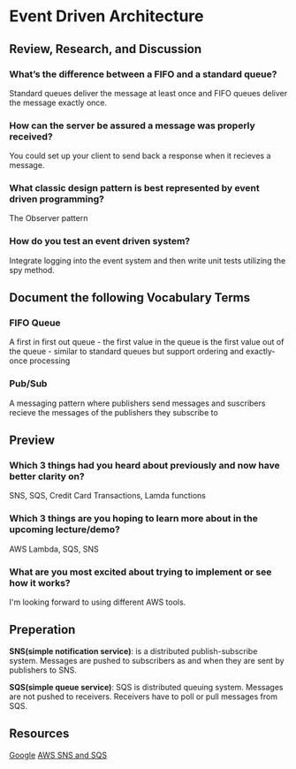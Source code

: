 # Event Driven Architecture

## Review, Research, and Discussion

### What’s the difference between a FIFO and a standard queue?

Standard queues deliver the message at least once and FIFO queues deliver the message exactly once.

### How can the server be assured a message was properly received?

You could set up your client to send back a response when it recieves a message.

### What classic design pattern is best represented by event driven programming?

The Observer pattern

### How do you test an event driven system?

Integrate logging into the event system and then write unit tests utilizing the spy method.

## Document the following Vocabulary Terms

### FIFO Queue

A first in first out queue - the first value in the queue is the first value out of the queue - similar to standard queues but support ordering and exactly-once processing

### Pub/Sub

A messaging pattern where publishers send messages and suscribers recieve the messages of the publishers they subscribe to

## Preview

### Which 3 things had you heard about previously and now have better clarity on?

SNS, SQS, Credit Card Transactions, Lamda functions

### Which 3 things are you hoping to learn more about in the upcoming lecture/demo?

AWS Lambda, SQS, SNS

### What are you most excited about trying to implement or see how it works?

I'm looking forward to using different AWS tools.

## Preperation

**SNS(simple notification service)**: is a distributed publish-subscribe system. Messages are pushed to subscribers as and when they are sent by publishers to SNS.

**SQS(simple queue service)**: SQS is distributed queuing system. Messages are not pushed to receivers. Receivers have to poll or pull messages from SQS.

## Resources

[Google](https://www.google.com)
[AWS SNS and SQS](https://www.youtube.com/watch?v=mXk0MNjlO7A)
